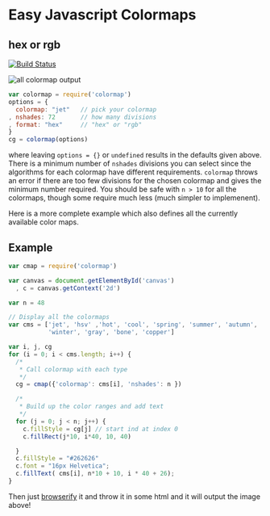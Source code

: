 # Easy Javascript Colormaps
## hex or rgb
[![Build Status](https://travis-ci.org/bpostlethwaite/colormap.png)](https://travis-ci.org/bpostlethwaite/colormap)

![all colormap output](examples/colormaps.png)

```javascript
var colormap = require('colormap')
options = {
  colormap: "jet"   // pick your colormap
, nshades: 72       // how many divisions
, format: "hex"     // "hex" or "rgb"
}
cg = colormap(options)
```
where leaving `options = {}` or `undefined` results in the defaults given above. There is a minimum number of `nshades` divisions you can select since the algorithms for each colormap have different requirements. `colormap` throws an error if there are too few divisions for the chosen colormap and gives the minimum number required. You should be safe with `n > 10` for all the colormaps, though some require much less (much simpler to implemenent).

Here is a more complete example which also defines all the currently available color maps.

## Example
```javascript
var cmap = require('colormap')

var canvas = document.getElementById('canvas')
  , c = canvas.getContext('2d')

var n = 48

// Display all the colormaps
var cms = ['jet', 'hsv' ,'hot', 'cool', 'spring', 'summer', 'autumn',
           'winter', 'gray', 'bone', 'copper']

var i, j, cg
for (i = 0; i < cms.length; i++) {
  /*
   * Call colormap with each type
   */
  cg = cmap({'colormap': cms[i], 'nshades': n })

  /*
   * Build up the color ranges and add text
   */
  for (j = 0; j < n; j++) {
    c.fillStyle = cg[j] // start ind at index 0
    c.fillRect(j*10, i*40, 10, 40)

  }
  c.fillStyle = "#262626"
  c.font = "16px Helvetica";
  c.fillText( cms[i], n*10 + 10, i * 40 + 26);
}
```

Then just [browserify](https://github.com/substack/node-browserify) it and throw it in some html and it will output the image above!
